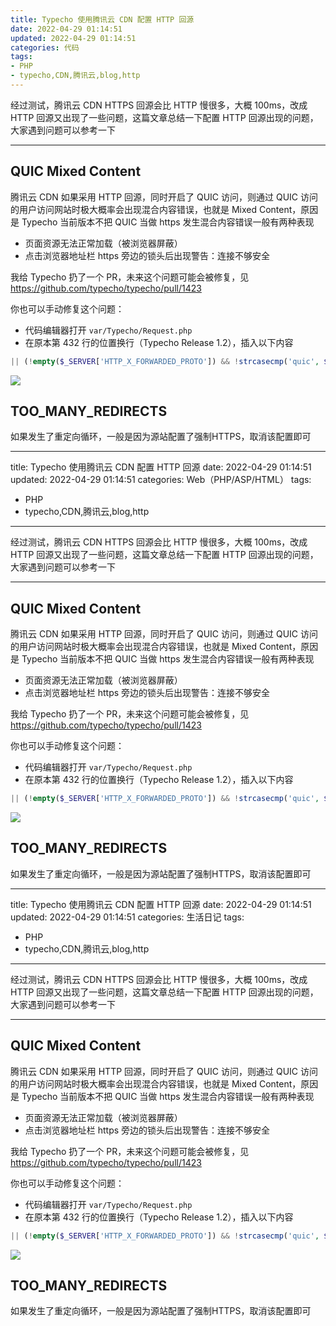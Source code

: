 ```yaml
---
title: Typecho 使用腾讯云 CDN 配置 HTTP 回源
date: 2022-04-29 01:14:51
updated: 2022-04-29 01:14:51
categories: 代码
tags:
- PHP
- typecho,CDN,腾讯云,blog,http
---
```

经过测试，腾讯云  CDN HTTPS 回源会比 HTTP 慢很多，大概 100ms，改成 HTTP 回源又出现了一些问题，这篇文章总结一下配置 HTTP 回源出现的问题，大家遇到问题可以参考一下

---

## QUIC Mixed Content

腾讯云 CDN 如果采用 HTTP 回源，同时开启了 QUIC 访问，则通过 QUIC 访问的用户访问网站时极大概率会出现混合内容错误，也就是 Mixed Content，原因是 Typecho 当前版本不把 QUIC 当做 https
发生混合内容错误一般有两种表现

- 页面资源无法正常加载（被浏览器屏蔽）
- 点击浏览器地址栏 https 旁边的锁头后出现警告：连接不够安全

我给 Typecho 扔了一个 PR，未来这个问题可能会被修复，见 https://github.com/typecho/typecho/pull/1423

你也可以手动修复这个问题：

- 代码编辑器打开 ``var/Typecho/Request.php``
- 在原本第 432 行的位置换行（Typecho Release 1.2），插入以下内容

```PHP
|| (!empty($_SERVER['HTTP_X_FORWARDED_PROTO']) && !strcasecmp('quic', $_SERVER['HTTP_X_FORWARDED_PROTO']))
```

![](https://cos.mbrjun.cn/IMGS/2022/04/29/yz.jpg)

## TOO_MANY_REDIRECTS

如果发生了重定向循环，一般是因为源站配置了强制HTTPS，取消该配置即可

---
title: Typecho 使用腾讯云 CDN 配置 HTTP 回源
date: 2022-04-29 01:14:51
updated: 2022-04-29 01:14:51
categories: Web（PHP/ASP/HTML）
tags:
- PHP
- typecho,CDN,腾讯云,blog,http
---
经过测试，腾讯云  CDN HTTPS 回源会比 HTTP 慢很多，大概 100ms，改成 HTTP 回源又出现了一些问题，这篇文章总结一下配置 HTTP 回源出现的问题，大家遇到问题可以参考一下

---

## QUIC Mixed Content

腾讯云 CDN 如果采用 HTTP 回源，同时开启了 QUIC 访问，则通过 QUIC 访问的用户访问网站时极大概率会出现混合内容错误，也就是 Mixed Content，原因是 Typecho 当前版本不把 QUIC 当做 https
发生混合内容错误一般有两种表现

- 页面资源无法正常加载（被浏览器屏蔽）
- 点击浏览器地址栏 https 旁边的锁头后出现警告：连接不够安全

我给 Typecho 扔了一个 PR，未来这个问题可能会被修复，见 https://github.com/typecho/typecho/pull/1423

你也可以手动修复这个问题：

- 代码编辑器打开 ``var/Typecho/Request.php``
- 在原本第 432 行的位置换行（Typecho Release 1.2），插入以下内容

```PHP
|| (!empty($_SERVER['HTTP_X_FORWARDED_PROTO']) && !strcasecmp('quic', $_SERVER['HTTP_X_FORWARDED_PROTO']))
```

![](https://cos.mbrjun.cn/IMGS/2022/04/29/yz.jpg)

## TOO_MANY_REDIRECTS

如果发生了重定向循环，一般是因为源站配置了强制HTTPS，取消该配置即可

---
title: Typecho 使用腾讯云 CDN 配置 HTTP 回源
date: 2022-04-29 01:14:51
updated: 2022-04-29 01:14:51
categories: 生活日记
tags:
- PHP
- typecho,CDN,腾讯云,blog,http
---
经过测试，腾讯云  CDN HTTPS 回源会比 HTTP 慢很多，大概 100ms，改成 HTTP 回源又出现了一些问题，这篇文章总结一下配置 HTTP 回源出现的问题，大家遇到问题可以参考一下

---

## QUIC Mixed Content

腾讯云 CDN 如果采用 HTTP 回源，同时开启了 QUIC 访问，则通过 QUIC 访问的用户访问网站时极大概率会出现混合内容错误，也就是 Mixed Content，原因是 Typecho 当前版本不把 QUIC 当做 https
发生混合内容错误一般有两种表现

- 页面资源无法正常加载（被浏览器屏蔽）
- 点击浏览器地址栏 https 旁边的锁头后出现警告：连接不够安全

我给 Typecho 扔了一个 PR，未来这个问题可能会被修复，见 https://github.com/typecho/typecho/pull/1423

你也可以手动修复这个问题：

- 代码编辑器打开 ``var/Typecho/Request.php``
- 在原本第 432 行的位置换行（Typecho Release 1.2），插入以下内容

```PHP
|| (!empty($_SERVER['HTTP_X_FORWARDED_PROTO']) && !strcasecmp('quic', $_SERVER['HTTP_X_FORWARDED_PROTO']))
```

![](https://cos.mbrjun.cn/IMGS/2022/04/29/yz.jpg)

## TOO_MANY_REDIRECTS

如果发生了重定向循环，一般是因为源站配置了强制HTTPS，取消该配置即可

